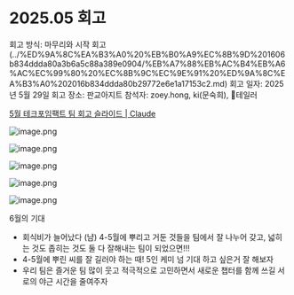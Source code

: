 # 2025.05 회고

회고 방식: 마무리와 시작 회고 (../%ED%9A%8C%EA%B3%A0%20%EB%B0%A9%EC%8B%9D%201606b834ddda80a3b6a5c88a389e0904/%EB%A7%88%EB%AC%B4%EB%A6%AC%EC%99%80%20%EC%8B%9C%EC%9E%91%20%ED%9A%8C%EA%B3%A0%202016b834ddda80b29772e6e1a17153c2.md)
회고 일자: 2025년 5월 29일
회고 장소: 판교아지트
참석자: zoey.hong, ki(문숙희), 테일러

[5월 테크포임팩트 팀 회고 슬라이드 | Claude](https://claude.ai/public/artifacts/ddafda40-8bd9-412c-885d-bd3a407deb83)

![image.png](2025%2005%20%ED%9A%8C%EA%B3%A0%202016b834ddda801ea793e0567f5c706a/image.png)

![image.png](2025%2005%20%ED%9A%8C%EA%B3%A0%202016b834ddda801ea793e0567f5c706a/image%201.png)

![image.png](2025%2005%20%ED%9A%8C%EA%B3%A0%202016b834ddda801ea793e0567f5c706a/image%202.png)

![image.png](2025%2005%20%ED%9A%8C%EA%B3%A0%202016b834ddda801ea793e0567f5c706a/image%203.png)

![image.png](2025%2005%20%ED%9A%8C%EA%B3%A0%202016b834ddda801ea793e0567f5c706a/image%204.png)

6월의 기대

- 회식비가 늘어났다 (냠) 4-5월에 뿌리고 거둔 것들을 팀에서 잘 나누어 갖고, 넓히는 것도 좁히는 것도 둘 다 잘해내는 팀이 되었으면!!!
- 4-5월에 뿌린 씨를  잘 길러야 하는 때! 5인 케미 넘 기대 하고 싶은거 잘 해보자
- 우리 팀은 즐거운 팀 많이 웃고 적극적으로 고민하면서 새로운 챕터를 함께 쓰길 서로의 야근 시간을 줄여주자